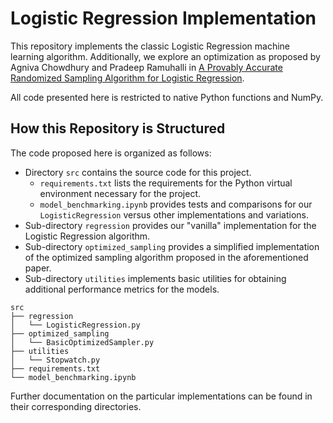 # Logistic Regression Implementation

This repository implements the classic Logistic Regression machine learning algorithm. Additionally, we explore an optimization as proposed by Agniva Chowdhury and Pradeep Ramuhalli in [A Provably Accurate Randomized Sampling Algorithm for Logistic Regression](https://ojs.aaai.org/index.php/AAAI/article/view/29042).

All code presented here is restricted to native Python functions and NumPy.

## How this Repository is Structured

The code proposed here is organized as follows:

- Directory `src` contains the source code for this project.
   - `requirements.txt` lists the requirements for the Python virtual environment necessary for the project.
   - `model_benchmarking.ipynb` provides tests and comparisons for our `LogisticRegression` versus other implementations and variations.
- Sub-directory `regression` provides our "vanilla" implementation for the Logistic Regression algorithm.
- Sub-directory `optimized_sampling` provides a simplified implementation of the optimized sampling algorithm proposed in the aforementioned paper.
- Sub-directory `utilities` implements basic utilities for obtaining additional performance metrics for the models.

```
src
├── regression
│   └── LogisticRegression.py
├── optimized_sampling
│   └── BasicOptimizedSampler.py
├── utilities
│   └── Stopwatch.py
├── requirements.txt
└── model_benchmarking.ipynb
```

Further documentation on the particular implementations can be found in their corresponding directories.